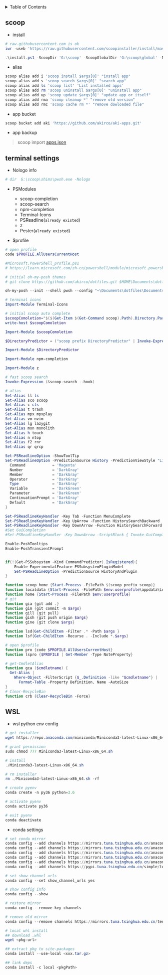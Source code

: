
<!-- TABLE OF CONTENTS -->
<details>
  <summary>Table of Contents</summary>
  <ol>
    <li>
      <a href="#scoop">scoop</a>
      <ul>
        <li>install</li>
        <li>alias</li>
        <li>bucket</li>
      </ul>
    </li>
    <li>
      <a href="#terminal settings">terminal settings</a>
      <ul>
        <li>Nologo info</li>
        <li>PSModules</li>
        <li>$profile</li>
      </ul>
    </li>
    <li><a href="#wsl">wsl</a></li>
  </ol>
</details>


## scoop 

- install

```powershell
# raw.githubusercontent.com is ok
iwr -useb 'https://raw.githubusercontent.com/scoopinstaller/install/master/install.ps1' -outfile 'install.ps1'

.\install.ps1 -ScoopDir 'G:\scoop' -ScoopGlobalDir 'G:\scoop\global' -NoProxy

```

- alias

```powershell
scoop alias add i 'scoop install $args[0]' "install app"
scoop alias add s 'scoop search $args[0]' "search app"
scoop alias add ls 'scoop list' 'List installed apps'
scoop alias add rm 'scoop uninstall $args[0]' "uninstall app"
scoop alias add up 'scoop update $args[0]' "update app or itself"
scoop alias add rma 'scoop cleanup *' "remove old version"
scoop alias add rmc 'scoop cache rm *' "remove dowloaded file"
```

- app bucket

```powershell
scoop bucket add aki 'https://github.com/akirco/aki-apps.git'
```

- app backup

> scoop import  [apps.json](https://github.com/akirco/dotfiles/blob/master/apps.json)

## terminal settings

- Nologo info

```powershell
# dir  G:\scoop\shims\pwsh.exe -Nologo
```

- PSModules

  - scoop-completion
  - scoop-search
  - npm-completion
  - Terminal-Icons
  - PSReadline(`already existed`)
  - z
  - Pester(`already existed`)
- $profile 

```powershell
# open profile
code $PROFILE.AllUsersCurrentHost
```

```powershell
#Microsoft.PowerShell_profile.ps1
# https://learn.microsoft.com/zh-cn/powershell/module/microsoft.powershell.core/about/about_profiles?view=powershell-7.3

# initial oh-my-posh themes
# git clone https://github.com/akirco/dotfiles.git $HOME\Documents\dotfiles --depth 1

oh-my-posh --init --shell pwsh --config "~\Documents\dotfiles\Documents\PowerShell\SHELL.json" | Invoke-Expression

# terminal icons
Import-Module Terminal-Icons

# initial scoop auto complete
$scoopComoletion="$($(Get-Item $(Get-Command scoop).Path).Directory.Parent.FullName)\modules\scoop-completion"
write-host $scoopComoletion

Import-Module $scoopComoletion

$DirectoryPredictor = ("scoop prefix DirectoryPredictor" | Invoke-Expression )+"\DirectoryPredictor.dll"

Import-Module $DirectoryPredictor

Import-Module npm-completion

Import-Module z

# fast scoop search
Invoke-Expression (&scoop-search --hook)

# alias
Set-Alias ll ls
Set-Alias sco scoop
Set-Alias c cls
Set-Alias t trash
Set-Alias mpx mpxplay
Set-Alias vm nvim
Set-Alias lg lazygit
Set-Alias mon monolith
Set-Alias h touch
Set-Alias n ntop  
Set-Alias f2 rnr
Set-Alias qr qrcp

Set-PSReadlineOption -ShowToolTip
Set-PSReadlineOption -PredictionSource History -PredictionViewStyle "ListView" -Colors @{
  Command            = 'Magenta'
  Number             = 'DarkGray'
  Member             = 'DarkGray'
  Operator           = 'DarkGray'
  Type               = 'DarkGray'
  Variable           = 'DarkGreen'
  Parameter          = 'DarkGreen'
  ContinuationPrompt = 'DarkGray'
  Default            = 'DarkGray'
}

Set-PSReadlineKeyHandler -Key Tab -Function MenuComplete
Set-PSReadlineKeyHandler -Key UpArrow -Function HistorySearchBackward
Set-PSReadlineKeyHandler -Key DownArrow -Function HistorySearchForward
#Set GuiCompletion 
#Set-PSReadlineKeyHandler -Key DownArrow -ScriptBlock { Invoke-GuiCompletion }

Enable-PoshTooltips
Enable-PoshTransientPrompt


if(!(Get-PSSubsystem -Kind CommandPredictor).IsRegistered){
    Enable-ExperimentalFeature PSSubsystemPluginModel
    Set-PSReadLineOption -PredictionSource HistoryAndPlugin 
}    

function scoop_home {Start-Process -FilePath $(scoop prefix scoop)}
function localdata {Start-Process -FilePath $env:userprofile\appdata\Local}
function home {Start-Process -FilePath $env:userprofile}
# git
function gia {git add .}
function gim {git commit -m $args}
function gill {git pull}
function gish {git push origin $args}
function gine {git clone $args}

function lsd{Get-ChildItem -Filter .* -Path $args }
function lsf{Get-ChildItem -Recurse . -Include *.$args}

# open $profile
function pro {code $PROFILE.AllUsersCurrentHost}
function lspro {$PROFILE | Get-Member -Type NoteProperty}

# get-CmdletAlias
function gca ($cmdletname) {
  Get-Alias |
    Where-Object -FilterScript {$_.Definition -like "$cmdletname"} |
      Format-Table -Property Definition, Name -AutoSize
}
# Clear-RecycleBin
function crb {Clear-RecycleBin -Force}
```

## WSL

- wsl python env config

```powershell
# get installer
wget https://repo.anaconda.com/miniconda/Miniconda3-latest-Linux-x86_64.sh

# grant permission
sudo chmod 777 Miniconda3-latest-Linux-x86_64.sh

# install
./Miniconda3-latest-Linux-x86_64.sh

# rm installer
rm ./Miniconda3-latest-Linux-x86_64.sh -rf

# create pyenv
conda create -n py36 python=3.6

# activate pyenv
conda activate py36

# exit pyenv
conda deactivate 
```

- conda settings

```powershell
# set conda mirror
conda config --add channels https://mirrors.tuna.tsinghua.edu.cn/anaconda/pkgs/free/
conda config --add channels https://mirrors.tuna.tsinghua.edu.cn/anaconda/pkgs/main/
conda config --add channels https://mirrors.tuna.tsinghua.edu.cn/anaconda/pkgs/main/
conda config --add channels https://mirrors.tuna.tsinghua.edu.cn/anaconda/cloud/msys2/
conda config --add channels https://mirrors.tuna.tsinghua.edu.cn/anaconda/cloud/pytorch/
conda config --add channels https://pypi.tuna.tsinghua.edu.cn/simple/torch/

# set show channel urls
conda config --set show_channel_urls yes

# show config info
conda config --show

# restore mirror
conda config --remove-key channels

# remove old mirror
conda config --remove channels https://mirrors.tuna.tsinghua.edu.cn/tensorflow/linux/cpu/

# local whl install
## download .whl
wget <pkg-url>

## extract pkg to site-packages
conda install --use-local <xxx.tar.gz>

## link deps
conda install -c local <pkgPath>
```

